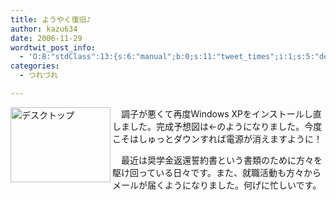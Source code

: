 ```yaml
---
title: ようやく復旧♪
author: kazu634
date: 2006-11-29
wordtwit_post_info:
  - 'O:8:"stdClass":13:{s:6:"manual";b:0;s:11:"tweet_times";i:1;s:5:"delay";i:0;s:7:"enabled";i:1;s:10:"separation";s:2:"60";s:7:"version";s:3:"3.7";s:14:"tweet_template";b:0;s:6:"status";i:2;s:6:"result";a:0:{}s:13:"tweet_counter";i:2;s:13:"tweet_log_ids";a:1:{i:0;i:2665;}s:9:"hash_tags";a:0:{}s:8:"accounts";a:1:{i:0;s:7:"kazu634";}}'
categories:
  - つれづれ

---
```

<div class="section">
<p>
<a href="http://image.blog.livedoor.jp/simoom634/imgs/8/b/8b798e0f.JPG" onclick="__gaTracker('send', 'event', 'outbound-article', 'http://image.blog.livedoor.jp/simoom634/imgs/8/b/8b798e0f.JPG', '');" target="_blank"><img width="160" align="left" alt="デスクトップ" src="http://image.blog.livedoor.jp/simoom634/imgs/8/b/8b798e0f-s.JPG" class="pict" height="120" border="0" /></a>
</p>
  
<p>
    　調子が悪くて再度Windows XPをインストールし直しました。完成予想図は←のようになりました。今度こそはしゅっとダウンすれば電源が消えますように！
</p>
  
<p>
    　最近は奨学金返還誓約書という書類のために方々を駆け回っている日々です。また、就職活動も方々からメールが届くようになりました。何げに忙しいです。
</p>
</div>
